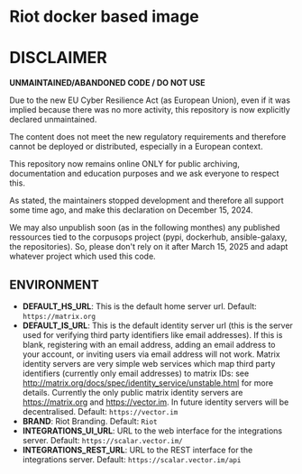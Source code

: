 # Riot docker based image


DISCLAIMER
============

**UNMAINTAINED/ABANDONED CODE / DO NOT USE**

Due to the new EU Cyber Resilience Act (as European Union), even if it was implied because there was no more activity, this repository is now explicitly declared unmaintained.

The content does not meet the new regulatory requirements and therefore cannot be deployed or distributed, especially in a European context.

This repository now remains online ONLY for public archiving, documentation and education purposes and we ask everyone to respect this.

As stated, the maintainers stopped development and therefore all support some time ago, and make this declaration on December 15, 2024.

We may also unpublish soon (as in the following monthes) any published ressources tied to the corpusops project (pypi, dockerhub, ansible-galaxy, the repositories).
So, please don't rely on it after March 15, 2025 and adapt whatever project which used this code.



## ENVIRONMENT

* **DEFAULT\_HS\_URL**:
  This is the default home server url.
  Default: ``https://matrix.org``
* **DEFAULT\_IS\_URL**:
  This is the default identity server url (this is the server used for
  verifying third party identifiers like email addresses). If this is blank,
  registering with an email address, adding an email address to your account,
  or inviting users via email address will not work. Matrix identity servers
  are very simple web services which map third party identifiers (currently
  only email addresses) to matrix IDs: see
  http://matrix.org/docs/spec/identity_service/unstable.html for more details.
  Currently the only public matrix identity servers are https://matrix.org
  and https://vector.im. In future identity servers will be decentralised.
  Default: ``https://vector.im``
* **BRAND**:
  Riot Branding.
  Default: ``Riot``
* **INTEGRATIONS\_UI\_URL**:
  URL to the web interface for the integrations server.
  Default: ``https://scalar.vector.im/``
* **INTEGRATIONS\_REST\_URL**:
  URL to the REST interface for the integrations server.
  Default: ``https://scalar.vector.im/api``

